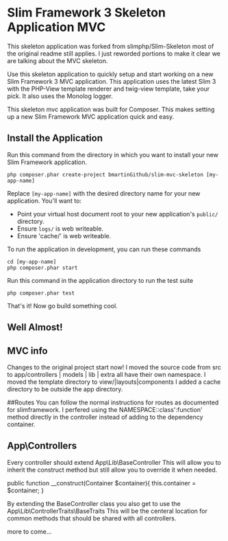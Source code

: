 # Slim Framework 3 Skeleton Application MVC

This skeleton application was forked from slimphp/Slim-Skeleton most of the original readme still applies. I just reworded portions to make it clear we are talking about the MVC skeleton.

Use this skeleton application to quickly setup and start working on a new Slim Framework 3 MVC application. This application uses the latest Slim 3 with the PHP-View template renderer and twig-view template, take your pick. It also uses the Monolog logger.

This skeleton mvc application was built for Composer. This makes setting up a new Slim Framework MVC application quick and easy.

## Install the Application

Run this command from the directory in which you want to install your new Slim Framework application.

    php composer.phar create-project bmartinGithub/slim-mvc-skeleton [my-app-name]

Replace `[my-app-name]` with the desired directory name for your new application. You'll want to:

* Point your virtual host document root to your new application's `public/` directory.
* Ensure `logs/` is web writeable.
* Ensure 'cache/' is web writeable.

To run the application in development, you can run these commands 

	cd [my-app-name]
	php composer.phar start

Run this command in the application directory to run the test suite

	php composer.phar test

That's it! Now go build something cool.

## Well Almost!

## MVC info

Changes to the original project start now!
I moved the source code from src to app/controllers | models | lib | extra all have their own namespace.
I moved the template directory to view/<controllershortname>|layouts|components
I added a cache directory to be outside the app directory.

##Routes
You can follow the normal instructions for routes as documented for slimframework. I perfered using the NAMESPACE::class':function' method directly in the controller instead of adding to the dependency container.

## App\Controllers
Every controller should extend App\Lib\BaseController This will allow you to inherit the construct method but still allow you to override it when needed.

public function __construct(Container $container){
    this.container = $container;
}

By extending the BaseController class you also get to use the App\Lib\ControllerTraits\BaseTraits
This will be the centeral location for common methods that should be shared with all controllers.


more to come...